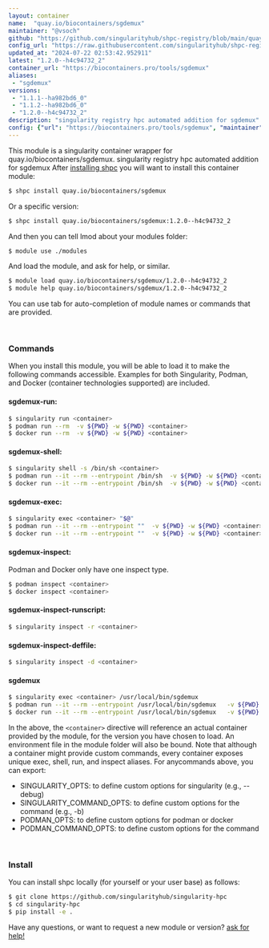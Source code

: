```yaml
---
layout: container
name:  "quay.io/biocontainers/sgdemux"
maintainer: "@vsoch"
github: "https://github.com/singularityhub/shpc-registry/blob/main/quay.io/biocontainers/sgdemux/container.yaml"
config_url: "https://raw.githubusercontent.com/singularityhub/shpc-registry/main/quay.io/biocontainers/sgdemux/container.yaml"
updated_at: "2024-07-22 02:53:42.952911"
latest: "1.2.0--h4c94732_2"
container_url: "https://biocontainers.pro/tools/sgdemux"
aliases:
 - "sgdemux"
versions:
 - "1.1.1--ha982bd6_0"
 - "1.1.2--ha982bd6_0"
 - "1.2.0--h4c94732_2"
description: "singularity registry hpc automated addition for sgdemux"
config: {"url": "https://biocontainers.pro/tools/sgdemux", "maintainer": "@vsoch", "description": "singularity registry hpc automated addition for sgdemux", "latest": {"1.2.0--h4c94732_2": "sha256:52b6d3ff954ae8482e06f8bcd181ec305565ae60573522568c01e89305fc5008"}, "tags": {"1.1.1--ha982bd6_0": "sha256:00a6856695b320ea9a85d726ab4dbaa191ebbdb198edfbb0c7d7352999a1776d", "1.1.2--ha982bd6_0": "sha256:2f521a99f563009375eaacc473d11add529328365da615162d97462cab75a71a", "1.2.0--h4c94732_2": "sha256:52b6d3ff954ae8482e06f8bcd181ec305565ae60573522568c01e89305fc5008"}, "docker": "quay.io/biocontainers/sgdemux", "aliases": {"sgdemux": "/usr/local/bin/sgdemux"}}
---
```


This module is a singularity container wrapper for quay.io/biocontainers/sgdemux.
singularity registry hpc automated addition for sgdemux
After [installing shpc](#install) you will want to install this container module:


```bash
$ shpc install quay.io/biocontainers/sgdemux
```

Or a specific version:

```bash
$ shpc install quay.io/biocontainers/sgdemux:1.2.0--h4c94732_2
```

And then you can tell lmod about your modules folder:

```bash
$ module use ./modules
```

And load the module, and ask for help, or similar.

```bash
$ module load quay.io/biocontainers/sgdemux/1.2.0--h4c94732_2
$ module help quay.io/biocontainers/sgdemux/1.2.0--h4c94732_2
```

You can use tab for auto-completion of module names or commands that are provided.

<br>

### Commands

When you install this module, you will be able to load it to make the following commands accessible.
Examples for both Singularity, Podman, and Docker (container technologies supported) are included.

#### sgdemux-run:

```bash
$ singularity run <container>
$ podman run --rm  -v ${PWD} -w ${PWD} <container>
$ docker run --rm  -v ${PWD} -w ${PWD} <container>
```

#### sgdemux-shell:

```bash
$ singularity shell -s /bin/sh <container>
$ podman run --it --rm --entrypoint /bin/sh  -v ${PWD} -w ${PWD} <container>
$ docker run --it --rm --entrypoint /bin/sh  -v ${PWD} -w ${PWD} <container>
```

#### sgdemux-exec:

```bash
$ singularity exec <container> "$@"
$ podman run --it --rm --entrypoint ""  -v ${PWD} -w ${PWD} <container> "$@"
$ docker run --it --rm --entrypoint ""  -v ${PWD} -w ${PWD} <container> "$@"
```

#### sgdemux-inspect:

Podman and Docker only have one inspect type.

```bash
$ podman inspect <container>
$ docker inspect <container>
```

#### sgdemux-inspect-runscript:

```bash
$ singularity inspect -r <container>
```

#### sgdemux-inspect-deffile:

```bash
$ singularity inspect -d <container>
```


#### sgdemux

```bash
$ singularity exec <container> /usr/local/bin/sgdemux
$ podman run --it --rm --entrypoint /usr/local/bin/sgdemux   -v ${PWD} -w ${PWD} <container> -c " $@"
$ docker run --it --rm --entrypoint /usr/local/bin/sgdemux   -v ${PWD} -w ${PWD} <container> -c " $@"
```



In the above, the `<container>` directive will reference an actual container provided
by the module, for the version you have chosen to load. An environment file in the
module folder will also be bound. Note that although a container
might provide custom commands, every container exposes unique exec, shell, run, and
inspect aliases. For anycommands above, you can export:

 - SINGULARITY_OPTS: to define custom options for singularity (e.g., --debug)
 - SINGULARITY_COMMAND_OPTS: to define custom options for the command (e.g., -b)
 - PODMAN_OPTS: to define custom options for podman or docker
 - PODMAN_COMMAND_OPTS: to define custom options for the command

<br>

### Install

You can install shpc locally (for yourself or your user base) as follows:

```bash
$ git clone https://github.com/singularityhub/singularity-hpc
$ cd singularity-hpc
$ pip install -e .
```

Have any questions, or want to request a new module or version? [ask for help!](https://github.com/singularityhub/singularity-hpc/issues)
